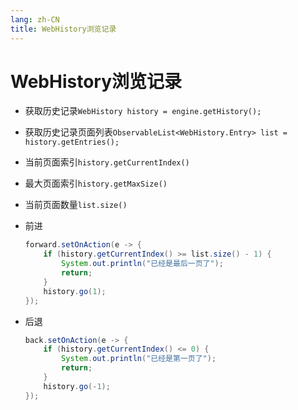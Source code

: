 ```yaml
---
lang: zh-CN
title: WebHistory浏览记录
---
```



# WebHistory浏览记录

* 获取历史记录`WebHistory history = engine.getHistory();`

* 获取历史记录页面列表`ObservableList<WebHistory.Entry> list = history.getEntries();`

* 当前页面索引`history.getCurrentIndex()`

* 最大页面索引`history.getMaxSize()`

* 当前页面数量`list.size()`

* 前进
  
    ```java
    forward.setOnAction(e -> {  
        if (history.getCurrentIndex() >= list.size() - 1) {  
            System.out.println("已经是最后一页了");  
            return;  
        }  
        history.go(1);  
    });
    ```
  
* 后退
  
    ```java
    back.setOnAction(e -> {  
        if (history.getCurrentIndex() <= 0) {  
            System.out.println("已经是第一页了");  
            return;  
        }  
        history.go(-1);  
    });
    ```
